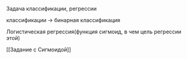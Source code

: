 
Задача классификации, регрессии

классификации -> бинарная классификация

Логистическая регрессия(функция сигмоид, в чем цель регрессии этой)


[[Задание с Сигмоидой]]